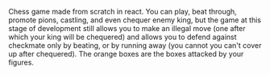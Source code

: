 Chess game made from scratch in react.
You can play, beat through, promote pions, castling, and even chequer enemy king, but the game at this stage of development still allows you to make an illegal move (one after which your king will be chequered) and allows you to defend against checkmate only by beating, or by running away (you cannot you can't cover up after chequered).
The orange boxes are the boxes attacked by your figures.